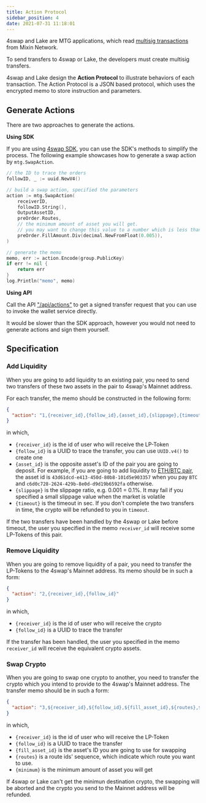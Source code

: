 ```yaml
---
title: Action Protocol
sidebar_position: 4
date: 2021-07-31 11:18:01
---
```


4swap and Lake are MTG applications, which read [multisig transactions](https://developers.mixin.one/document/wallet/api/multisigs/tutorial) from Mixin Network.

To send transfers to 4swap or Lake, the developers must create multisig transfers.

4swap and Lake design the **Action Protocol** to illustrate behaviors of each transaction. The Action Protocol is a JSON based protocol, which uses the encrypted memo to store instruction and parameters.

## Generate Actions

There are two approaches to generate the actions.

**Using SDK**

If you are using [4swap SDK](https://github.com/fox-one/4swap-sdk-go), you can use the SDK's methods to simplify the process. The following example showcases how to generate a swap action by  `mtg.SwapAction`.

```go
// the ID to trace the orders
followID, _ := uuid.NewV4()

// build a swap action, specified the parameters
action := mtg.SwapAction(
	receiverID,
	followID.String(),
	OutputAssetID,
	preOrder.Routes,
	// the minimum amount of asset you will get.
	// you may want to change this value to a number which is less than preOrder.FillAmount
	preOrder.FillAmount.Div(decimal.NewFromFloat(0.005)),
)

// generate the memo
memo, err := action.Encode(group.PublicKey)
if err != nil {
	return err
}
log.Println("memo", memo)
```

**Using API**

Call the API ["/api/actions"](apis#create-action) to get a signed transfer request that you can use to invoke the wallet service directly.

It would be slower than the SDK approach, however you would not need to generate actions and sign them yourself.

## Specification

### Add Liquidity

When you are going to add liquidity to an existing pair, you need to send two transfers of these two assets in the pair to 4swap's Mainnet address.

For each transfer, the memo should be constructed in the following form:

```json
{
  "action": "1,{receiver_id},{follow_id},{asset_id},{slippage},{timeout}"
}
```

in which,

- `{receiver_id}` is the id of user who will receive the LP-Token
- `{follow_id}` is a UUID to trace the transfer, you can use `UUID.v4()` to create one
- `{asset_id}` is the opposite asset's ID of the pair you are going to deposit. For example, if you are going to add liquidity to [ETH/BTC pair](https://app.4swap.org/#/pair-info?base=43d61dcd-e413-450d-80b8-101d5e903357&quote=c6d0c728-2624-429b-8e0d-d9d19b6592fa), the asset id is `43d61dcd-e413-450d-80b8-101d5e903357` when you pay `BTC` and `c6d0c728-2624-429b-8e0d-d9d19b6592fa` otherwise.
- `{slippage}` is the slippage ratio, e.g. 0.001 = 0.1%. It may fail if you specified a small slippage value when the market is volatile
- `{timeout}` is the timeout in sec. If you don't complete the two transfers in time, the crypto will be refunded to you in `timeout`.

If the two transfers have been handled by the 4swap or Lake before timeout, the user you specified in the memo `receiver_id` will receive some LP-Tokens of this pair.


### Remove Liquidity

When you are going to remove liquidity of a pair, you need to transfer the LP-Tokens to the 4swap's Mainnet address. Its memo should be in such a form:

```json
{
  "action": "2,{receiver_id},{follow_id}"
}
```

in which,

- `{receiver_id}` is the id of user who will receive the crypto
- `{follow_id}` is a UUID to trace the transfer

If the transfer has been handled, the user you specified in the memo `receiver_id` will receive the equivalent crypto assets.

### Swap Crypto

When you are going to swap one crypto to another, you need to transfer the crypto which you intend to provide to the 4swap's Mainnet address. The transfer memo should be in such a form:

```json
{
  "action": "3,${receiver_id},${follow_id},${fill_asset_id},${routes},${minimum}"
}
```

in which,

- `{receiver_id}` is the id of user who will receive the LP-Token
- `{follow_id}` is a UUID to trace the transfer
- `{fill_asset_id}` is the asset's ID you are going to use for swapping
- `{routes}` is a route ids' sequence, which indicate which route you want to use.
- `{minimum}` is the minimum amount of asset you will get

If 4swap or Lake can't get the minimun destination crypto, the swapping will be aborted and the crypto you send to the Mainnet address will be refunded.

